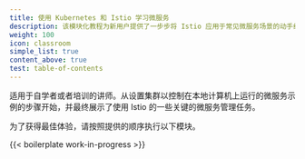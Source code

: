 ```yaml
---
title: 使用 Kubernetes 和 Istio 学习微服务
description: 该模块化教程为新用户提供了一步步将 Istio 应用于常见微服务场景的动手经验。
weight: 100
icon: classroom
simple_list: true
content_above: true
test: table-of-contents
---
```


适用于自学者或者培训的讲师。从设置集群以控制在本地计算机上运行的微服务示例的步骤开始，并最终展示了使用 Istio 的一些关键的微服务管理任务。

为了获得最佳体验，请按照提供的顺序执行以下模块。

{{< boilerplate work-in-progress >}}

